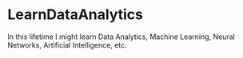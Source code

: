 # LearnDataAnalytics
In this lifetime I might learn Data Analytics, Machine Learning, Neural Networks, Artificial Intelligence, etc.
